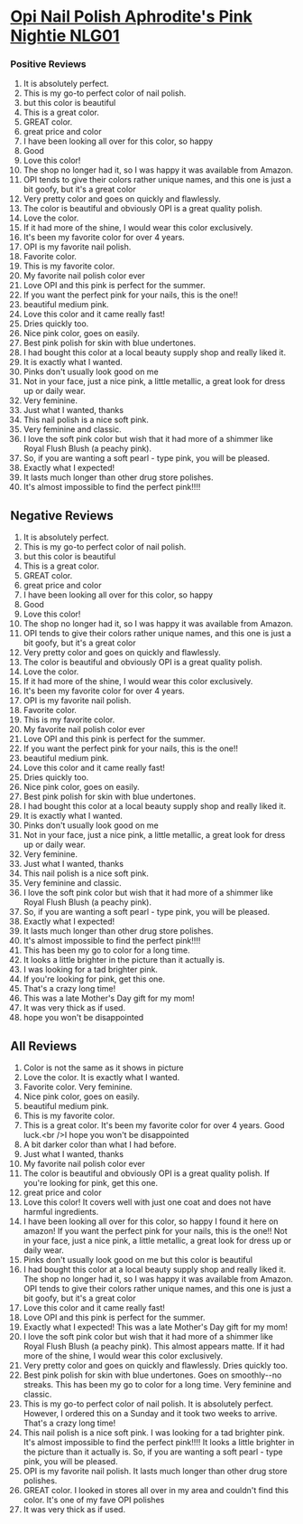 # [Opi Nail Polish Aphrodite&#x27;s Pink Nightie NLG01](https://products.checkmycream.com/products/Opi-Nail-Polish-Aphrodite&#x27;s-Pink-Nightie-NLG01.html)

### Positive Reviews

<ol>
      <li>It is absolutely perfect.  </li>
      <li>This is my go-to perfect color of nail polish.  </li>
      <li>but this color is beautiful</li>
      <li>This is a great color.</li>
      <li>GREAT color.</li>
      <li>great price and color</li>
      <li>I have been looking all over for this color, so happy</li>
      <li>Good</li>
      <li>Love this color!  </li>
      <li>The shop no longer had it, so I was happy it was available from Amazon.  </li>
      <li>OPI tends to give their colors rather unique names, and this one is just a bit goofy, but it&#x27;s a great color</li>
      <li>Very pretty color and goes on quickly and flawlessly.  </li>
      <li>The color is beautiful and obviously OPI is a great quality polish.  </li>
      <li>Love the color.  </li>
      <li>If it had more of the shine, I would wear this color exclusively.</li>
      <li>It&#x27;s been my favorite color for over 4 years.</li>
      <li>OPI is my favorite nail polish.  </li>
      <li>Favorite color.</li>
      <li>This is my favorite color.</li>
      <li>My favorite nail polish color ever</li>
      <li>Love OPI and this pink is perfect for the summer.</li>
      <li>If you want the perfect pink for your nails, this is the one!!  </li>
      <li>beautiful medium pink.</li>
      <li>Love this color and it came really fast!</li>
      <li>Dries quickly too.</li>
      <li>Nice pink color, goes on easily.</li>
      <li>Best pink polish for skin with blue undertones.  </li>
      <li>I had bought this color at a local beauty supply shop and really liked it.  </li>
      <li>It is exactly what I wanted.</li>
      <li>Pinks don&#x27;t usually look good on me</li>
      <li>Not in your face, just a nice pink, a little metallic, a great look for dress up or daily wear.</li>
      <li>Very feminine.</li>
      <li>Just what I wanted, thanks</li>
      <li>This nail polish is a nice soft pink.</li>
      <li>Very feminine and classic.</li>
      <li>I love the soft pink color but wish that it had more of a shimmer like Royal Flush Blush (a peachy pink).  </li>
      <li>So, if you are wanting a soft pearl - type pink, you will be pleased.</li>
      <li>Exactly what I expected!</li>
      <li>It lasts much longer than other drug store polishes.</li>
      <li>It&#x27;s almost impossible to find the perfect pink!!!!</li>
</ol>


<h2>Negative Reviews</h2>
<ol>
<li> It is absolutely perfect.  </li>
<li> This is my go-to perfect color of nail polish.  </li>
<li> but this color is beautiful</li>
<li> This is a great color.</li>
<li> GREAT color.</li>
<li> great price and color</li>
<li> I have been looking all over for this color, so happy</li>
<li> Good</li>
<li> Love this color!  </li>
<li> The shop no longer had it, so I was happy it was available from Amazon.  </li>
<li> OPI tends to give their colors rather unique names, and this one is just a bit goofy, but it&#x27;s a great color</li>
<li> Very pretty color and goes on quickly and flawlessly.  </li>
<li> The color is beautiful and obviously OPI is a great quality polish.  </li>
<li> Love the color.  </li>
<li> If it had more of the shine, I would wear this color exclusively.</li>
<li> It&#x27;s been my favorite color for over 4 years.</li>
<li> OPI is my favorite nail polish.  </li>
<li> Favorite color.</li>
<li> This is my favorite color.</li>
<li> My favorite nail polish color ever</li>
<li> Love OPI and this pink is perfect for the summer.</li>
<li> If you want the perfect pink for your nails, this is the one!!  </li>
<li> beautiful medium pink.</li>
<li> Love this color and it came really fast!</li>
<li> Dries quickly too.</li>
<li> Nice pink color, goes on easily.</li>
<li> Best pink polish for skin with blue undertones.  </li>
<li> I had bought this color at a local beauty supply shop and really liked it.  </li>
<li> It is exactly what I wanted.</li>
<li> Pinks don&#x27;t usually look good on me</li>
<li> Not in your face, just a nice pink, a little metallic, a great look for dress up or daily wear.</li>
<li> Very feminine.</li>
<li> Just what I wanted, thanks</li>
<li> This nail polish is a nice soft pink.</li>
<li> Very feminine and classic.</li>
<li> I love the soft pink color but wish that it had more of a shimmer like Royal Flush Blush (a peachy pink).  </li>
<li> So, if you are wanting a soft pearl - type pink, you will be pleased.</li>
<li> Exactly what I expected!</li>
<li> It lasts much longer than other drug store polishes.</li>
<li> It&#x27;s almost impossible to find the perfect pink!!!!</li>
<li> This has been my go to color for a long time.  </li>
<li> It looks a little brighter in the picture than it actually is.</li>
<li> I was looking for a tad brighter pink.  </li>
<li> If you&#x27;re looking for pink, get this one.</li>
<li> That&#x27;s a crazy long time!</li>
<li> This was a late Mother&#x27;s Day gift for my mom!</li>
<li> It was very thick as if used.</li>
<li> hope you won&#x27;t be disappointed</li>
</ol>

<h2>All Reviews</h2>

<ol>
    <li> Color is not the same as it shows in picture</li>
    <li> Love the color.  It is exactly what I wanted.</li>
    <li> Favorite color. Very feminine.</li>
    <li> Nice pink color, goes on easily.</li>
    <li> beautiful medium pink.</li>
    <li> This is my favorite color.</li>
    <li> This is a great color. It&#x27;s been my favorite color for over 4 years. Good luck.&lt;br /&gt;I hope you won&#x27;t be disappointed</li>
    <li> A bit darker color than what I had before.</li>
    <li> Just what I wanted, thanks</li>
    <li> My favorite nail polish color ever</li>
    <li> The color is beautiful and obviously OPI is a great quality polish.  If you&#x27;re looking for pink, get this one.</li>
    <li> great price and color</li>
    <li> Love this color!  It covers well with just one coat and does not have harmful ingredients.</li>
    <li> I have been looking all over for this color, so happy I found it here on amazon!  If you want the perfect pink for your nails, this is the one!!  Not in your face, just a nice pink, a little metallic, a great look for dress up or daily wear.</li>
    <li> Pinks don&#x27;t usually look good on me but this color is beautiful</li>
    <li> I had bought this color at a local beauty supply shop and really liked it.  The shop no longer had it, so I was happy it was available from Amazon.  OPI tends to give their colors rather unique names, and this one is just a bit goofy, but it&#x27;s a great color</li>
    <li> Love this color and it came really fast!</li>
    <li> Love OPI and this pink is perfect for the summer.</li>
    <li> Exactly what I expected! This was a late Mother&#x27;s Day gift for my mom!</li>
    <li> I love the soft pink color but wish that it had more of a shimmer like Royal Flush Blush (a peachy pink).  This almost appears matte.  If it had more of the shine, I would wear this color exclusively.</li>
    <li> Very pretty color and goes on quickly and flawlessly.  Dries quickly too.</li>
    <li> Best pink polish for skin with blue undertones.  Goes on smoothly--no streaks.  This has been my go to color for a long time.  Very feminine and classic.</li>
    <li> This is my go-to perfect color of nail polish.  It is absolutely perfect.  However, I ordered this on a Sunday and it took two weeks to arrive.  That&#x27;s a crazy long time!</li>
    <li> This nail polish is a nice soft pink. I was looking for a tad brighter pink.  It&#x27;s almost impossible to find the perfect pink!!!! It looks a little brighter in the picture than it actually is. So, if you are wanting a soft pearl - type pink, you will be pleased.</li>
    <li> OPI is my favorite nail polish.  It lasts much longer than other drug store polishes.</li>
    <li> GREAT color. I looked in stores all over in my area and couldn&#x27;t find this color. It&#x27;s one of my fave OPI polishes</li>
    <li> It was very thick as if used.</li>
</ol>




